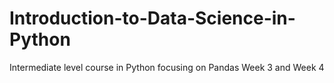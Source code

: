 # Introduction-to-Data-Science-in-Python
Intermediate level course in Python focusing on Pandas
Week 3 and Week 4